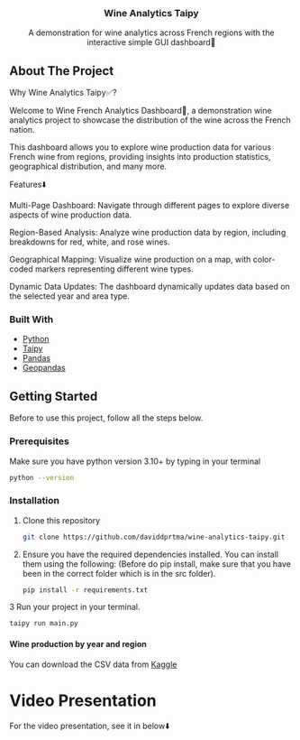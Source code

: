 
<br/>
<div align="center">

<h3 align="center">Wine Analytics Taipy</h3>
<p align="center">
A demonstration for wine analytics across French regions with the interactive simple GUI dashboard🤩


  


</p>
</div>

## About The Project

Why Wine Analytics Taipy✅?

Welcome to Wine French Analytics Dashboard🤖, a demonstration wine analytics project to showcase the distribution of the wine across the French nation.

This dashboard allows you to explore wine production data for various French wine from regions, providing insights into production statistics, geographical distribution, and many more.

Features⬇️

Multi-Page Dashboard: Navigate through different pages to explore diverse aspects of wine production data.

Region-Based Analysis: Analyze wine production data by region, including breakdowns for red, white, and rose wines.

Geographical Mapping: Visualize wine production on a map, with color-coded markers representing different wine types.

Dynamic Data Updates: The dashboard dynamically updates data based on the selected year and area type.

### Built With

- [Python](https://www.python.org/)
- [Taipy](https://taipy.io/)
- [Pandas](https://pandas.pydata.org/)
- [Geopandas](https://geopandas.org/en/stable/)
## Getting Started

Before to use this project, follow all the steps below.
### Prerequisites

Make sure you have python version 3.10+ by typing in your terminal 

  ```sh
  python --version
  ```
### Installation

1. Clone this repository
   ```sh
   git clone https://github.com/daviddprtma/wine-analytics-taipy.git
   ```
2. Ensure you have the required dependencies installed. You can install them using the following: (Before do pip install, make sure that you have been in the correct folder which is in the src folder).

   ```sh
   pip install -r requirements.txt
   ```
3 Run your project in your terminal. 

   ```sh
   taipy run main.py
   ```

#### Wine production by year and region

You can download the CSV data from [Kaggle](https://www.kaggle.com/datasets/ericnarro/volumes-wine-production-aoc-2009-2019)

# Video Presentation
For the video presentation, see it in below⬇️
